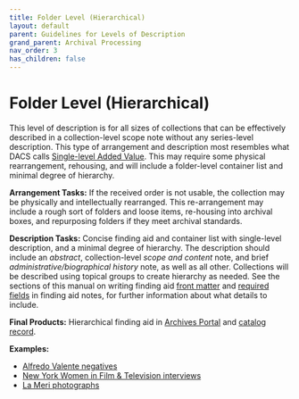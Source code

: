 ```yaml
---
title: Folder Level (Hierarchical)
layout: default
parent: Guidelines for Levels of Description
grand_parent: Archival Processing
nav_order: 3
has_children: false
---
```

# Folder Level (Hierarchical)
This level of description is for all sizes of collections that can be effectively described in a collection-level scope note without any series-level description. This type of arrangement and description most resembles what DACS calls [Single-level Added Value](https://saa-ts-dacs.github.io/dacs/06_part_I/02_chapter_01.html#single-level-added-value). This may require some physical rearrangement, rehousing, and will include a folder-level container list and minimal degree of hierarchy. 

**Arrangement Tasks:** If the received order is not usable, the collection may be physically and intellectually rearranged. This re-arrangement may include a rough sort of folders and loose items, re-housing into archival boxes, and repurposing folders if they meet archival standards. 

**Description Tasks:** Concise finding aid and container list with single-level description, and a minimal degree of hierarchy. The description should include an _abstract_, collection-level _scope and content_ note, and brief _administrative/biographical history_ note, as well as all other. Collections will be described using topical groups to create hierarchy as needed. See the sections of this manual on writing finding aid [front matter]() and [required fields]() in finding aid notes, for further information about what details to include.

**Final Products:** Hierarchical finding aid in [Archives Portal](https://archives.nypl.org/) and [catalog record](https://www.nypl.org/research/research-catalog).

**Examples:**
- [Alfredo Valente negatives](https://archives.nypl.org/dan/24846)
- [New York Women in Film & Television interviews](https://archives.nypl.org/the/24759)
- [La Meri photographs](https://archives.nypl.org/dan/185524)
